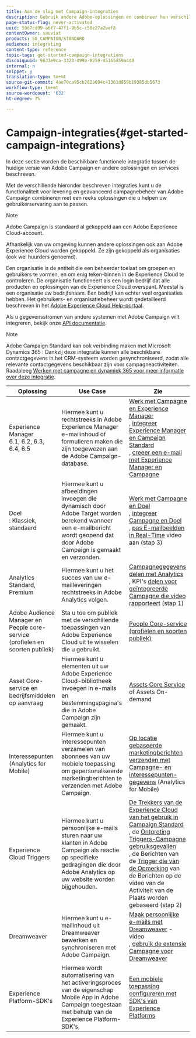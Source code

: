 ```yaml
---
title: Aan de slag met Campaign-integraties
description: Gebruik andere Adobe-oplossingen en combineer hun verschillende mogelijkheden met Campagne.
page-status-flag: never-activated
uuid: 59d7cd99-a6f7-47f1-9b5c-c50e27a2bef8
contentOwner: sauviat
products: SG_CAMPAIGN/STANDARD
audience: integrating
content-type: reference
topic-tags: get-started-campaign-integrations
discoiquuid: 9633e9ca-3323-499b-8259-45165d59a4d0
internal: n
snippet: y
translation-type: tm+mt
source-git-commit: 4ae70ca95cb282a694c41361d859b19385db5673
workflow-type: tm+mt
source-wordcount: '632'
ht-degree: 7%

---
```



# Campaign-integraties{#get-started-campaign-integrations}

In deze sectie worden de beschikbare functionele integratie tussen de huidige versie van Adobe Campaign en andere oplossingen en services beschreven.

Met de verschillende hieronder beschreven integraties kunt u de functionaliteit voor levering en geavanceerd campagnebeheer van Adobe Campaign combineren met een reeks oplossingen die u helpen uw gebruikerservaring aan te passen.

>[!NOTE]
>
> Adobe Campaign is standaard al gekoppeld aan een Adobe Experience Cloud-account.

Afhankelijk van uw omgeving kunnen andere oplossingen ook aan Adobe Experience Cloud worden gekoppeld. Ze zijn gekoppeld als organisaties (ook wel huurders genoemd).

Een organisatie is de entiteit die een beheerder toelaat om groepen en gebruikers te vormen, en om enig teken-binnen in de Experience Cloud te controleren. De organisatie functioneert als een login bedrijf dat alle producten en oplossingen van de Experience Cloud overspant. Meestal is een organisatie uw bedrijfsnaam. Een bedrijf kan echter veel organisaties hebben. Het gebruikers- en organisatiebeheer wordt gedetailleerd beschreven in het [Adobe Experience Cloud Help-portaal](https://docs.adobe.com/content/help/en/core-services/interface/manage-users-and-products/organizations.html).

Als u gegevensstromen van andere systemen met Adobe Campaign wilt integreren, bekijk onze [API documentatie](../../api/using/get-started-apis.md).

>[!NOTE]
>
>Adobe Campaign Standard kan ook verbinding maken met Microsoft Dynamics 365 : Dankzij deze integratie kunnen alle beschikbare contactgegevens in het CRM-systeem worden gesynchroniseerd, zodat alle relevante contactgegevens beschikbaar zijn voor campagneactiviteiten. Raadpleeg [Werken met campagne en dynamiek 365 voor meer informatie over deze integratie](../../integrating/using/working-with-campaign-standard-and-microsoft-dynamics-365.md).


<table> 
 <thead> 
  <tr> 
   <th> Oplossing<br /> </th> 
   <th> Use Case<br /> </th> 
   <th> Zie<br /> </th> 
  </tr> 
 </thead> 
 <tbody> 
  <tr> 
   <td> Experience Manager<br /> 6.1, 6.2, 6.3, 6.4, 6.5<br /> </td> 
   <td> Hiermee kunt u rechtstreeks in Adobe Experience Manager e-mailinhoud of formulieren maken die zijn toegewezen aan de Adobe Campaign-database.<br /> </td> 
   <td> 
     <a href="../../integrating/using/integrating-with-experience-manager.md">Werk met Campagne en Experience Manager</a><br/>, <a href="https://helpx.adobe.com/experience-manager/6-4/sites/administering/using/campaignstandard.html">integreer Experience Manager en Campaign Standard</a> <br/>, <a href="https://docs.campaign.adobe.com/doc/standard/getting_started/en/ACS_AEM.html">creeer een e-mail met Experience Manager en Campagne</a> 
    </td> 
  </tr> 
  <tr> 
   <td> Doel<br /> : Klassiek, standaard<br /> </td> 
   <td> Hiermee kunt u afbeeldingen invoegen die dynamisch door Adobe Target worden berekend wanneer een e-mailbericht wordt geopend dat door Adobe Campaign is gemaakt en verzonden.<br /> </td> 
   <td> 
    <a href="../../integrating/using/about-campaign-target-integration.md">Werk met Campagne en Doel</a> <br/>, <a href="https://docs.adobe.com/content/help/en/target/using/integrate/campaign-and-target.html">integreer Campagne en Doel</a><br/>, <a href="https://helpx.adobe.com/marketing-cloud/how-to/email-marketing.html">pas E-mailbeelden in Real-Time</a> video aan (stap 3)
    </td> 
  </tr> 
  <tr> 
   <td> Analytics<br /> Standard, Premium <br /> </td> 
   <td> Hiermee kunt u het succes van uw e-mailleveringen rechtstreeks in Adobe Analytics volgen.<br /> </td> 
   <td> 
    <a href="../../integrating/using/about-campaign-analytics-integration.md">Campagnegegevens delen met Analytics</a><br/>, KPI's <a href="https://helpx.adobe.com/marketing-cloud/how-to/email-marketing.html">delen voor geïntegreerde Campagne die video rapporteert</a> (stap 1)
    </td> 
  </tr> 
  <tr> 
   <td> Adobe Audience Manager en People core-service (profielen en soorten publiek)<br /> </td> 
   <td> Sta u toe om publiek met de verschillende toepassingen van Adobe Experience Cloud uit te wisselen die u gebruikt.<br /> </td> 
   <td> <a href="../../integrating/using/about-campaign-audience-manager-or-people-core-service-integration.md">People Core-service (profielen en soorten publiek)</a><br /> </td> 
  </tr> 
  <tr> 
   <td> Asset Core-service en bedrijfsmiddelen op aanvraag<br /> </td> 
   <td> Hiermee kunt u elementen uit uw Adobe Experience Cloud-bibliotheek invoegen in e-mails en bestemmingspagina's die in Adobe Campaign zijn gemaakt.<br /> </td> 
   <td> <a href="../../integrating/using/working-with-campaign-and-assets-core-service.md">Assets Core Service</a> of Assets On-demand<br /> </td> 
  </tr> 
  <tr> 
   <td> Interessepunten (Analytics for Mobile)<br /> </td> 
   <td> Hiermee kunt u interessepunten verzamelen van abonnees van uw mobiele toepassing om gepersonaliseerde marketingberichten te verzenden met Adobe Campaign.<br /> </td> 
   <td> <a href="../../integrating/using/about-campaign-points-of-interest-data-integration.md">Op locatie gebaseerde marketingberichten verzenden met Campagne- en interessepunten-gegevens</a> (Analytics for Mobile)<br /> </td> 
  </tr> 
  <tr> 
   <td> Experience Cloud Triggers<br /> </td> 
   <td> Hiermee kunt u persoonlijke e-mails sturen naar uw klanten in Adobe Campaign als reactie op specifieke gedragingen die door Adobe Analytics op uw website worden bijgehouden.<br /> </td> 
   <td> 
    <a href="../../integrating/using/about-adobe-experience-cloud-triggers.md">De Trekkers van de Experience Cloud van het gebruik in Campaign Standard</a><br/>, de <a href="../../integrating/using/abandonment-triggers-use-cases.md">Ontgroting Triggers-Campagne gebruiksgevallen</a><br/>, de Berichten van de <a href="https://helpx.adobe.com/marketing-cloud/how-to/email-marketing.html">Trigger die van de Opmerking</a> van de Berichten op de video van de Activiteit van de Plaats worden gebaseerd (stap 2)
    </td> 
  </tr> 
  <tr> 
   <td> Dreamweaver<br /> </td> 
   <td> Hiermee kunt u e-mailinhoud uit Dreamweaver bewerken en synchroniseren met Adobe Campaign.<br /> </td> 
   <td> 
    <a href="https://docs.adobe.com/content/help/nl-NL/campaign-standard-learn/tutorials/designing-content/email-designer/dreamweaver-integration.translate.html">Maak persoonlijke e-mails met Dreamweaver</a> -video <br/>, <a href="https://helpx.adobe.com/nl/dreamweaver/using/working-with-dreamweaver-and-campaign.html">gebruik de extensie Campagne voor Dreamweaver</a> 
  </td> 
  </tr> 
  <tr> 
   <td> Experience Platform-SDK's<br /> </td> 
   <td> Hiermee wordt automatisering van het activeringsproces van de eigenschap Mobile App in Adobe Campaign toegestaan met behulp van de Experience Platform-SDK's.<br /> </td> 
   <td> <a href="https://helpx.adobe.com/campaign/kb/configuring-app-sdk.html">Een mobiele toepassing configureren met SDK's van Experience Platforms</a><br /> </td> 
  </tr> 
 </tbody> 
</table>

